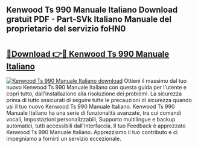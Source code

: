 ## Kenwood Ts 990 Manuale Italiano Download gratuit PDF - Part-SVk Italiano Manuale del proprietario del servizio foHN0

# <h2><a href="http://dfbp1np.blite.top/?on=Kenwood+Ts+990+Manuale+Italiano">🔗Download 👉🔴 Kenwood Ts 990 Manuale Italiano</a></h2>

[![Kenwood Ts 990 Manuale Italiano download](https://i.imgur.com/lujVjoI.png)](http://dfbp1np.blite.top/?on=Kenwood+Ts+990+Manuale+Italiano)
Ottieni il massimo dal tuo nuovo Kenwood Ts 990 Manuale Italiano con questa guida per l'utente e copri tutto, dall'installazione alla risoluzione dei problemi. La sicurezza prima di tutto assicurati di seguire tutte le precauzioni di sicurezza quando usi il tuo nuovo Kenwood Ts 990 Manuale Italiano. Kenwood Ts 990 Manuale Italiano ha una serie di funzionalità avanzate, tra cui comandi vocali, Impostazioni personalizzabili, Supporto multilingue e backup automatici, tutti accessibili dall'interfaccia. Il tuo Feedback è apprezzato Kenwood Ts 990 Manuale Italiano. Apprezziamo il tuo contributo e ci impegniamo a fornirti un servizio eccezionale.
